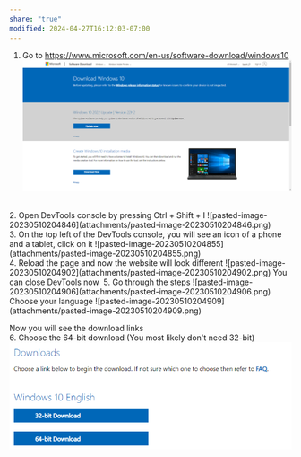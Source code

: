 ```yaml
---
share: "true"
modified: 2024-04-27T16:12:03-07:00
---
```

1. Go to https://www.microsoft.com/en-us/software-download/windows10  
![pasted-image-20230510204836](attachments/pasted-image-20230510204836.png)
<br>
2. Open DevTools console by pressing Ctrl + Shift + I  
![pasted-image-20230510204846](attachments/pasted-image-20230510204846.png)
<br>
3. On the top left of the DevTools console, you will see an icon of a phone and a tablet, click on it  
![pasted-image-20230510204855](attachments/pasted-image-20230510204855.png)
<br>
4. Reload the page and now the website will look different  
![pasted-image-20230510204902](attachments/pasted-image-20230510204902.png)  
You can close DevTools now 
5. Go through the steps  
![pasted-image-20230510204906](attachments/pasted-image-20230510204906.png)
<br>
Choose your language  
![pasted-image-20230510204909](attachments/pasted-image-20230510204909.png)  
  
Now you will see the download links  
6. Choose the 64-bit download (You most likely don't need 32-bit)  
![pasted-image-20230510205007](attachments/pasted-image-20230510205007.png)